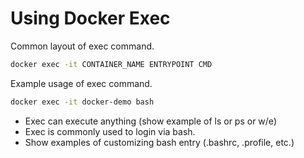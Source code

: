# Using Docker Exec

Common layout of exec command.
```bash
docker exec -it CONTAINER_NAME ENTRYPOINT CMD
```

Example usage of exec command.
```bash
docker exec -it docker-demo bash
```

- Exec can execute anything (show example of ls or ps or w/e)
- Exec is commonly used to login via bash.
- Show examples of customizing bash entry (.bashrc, .profile, etc.)